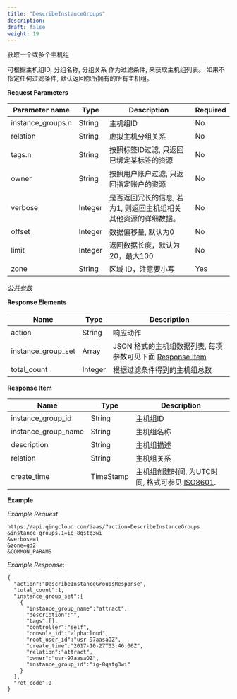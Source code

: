 ```yaml
---
title: "DescribeInstanceGroups"
description: 
draft: false
weight: 19
---
```


获取一个或多个主机组

可根据主机组ID, 分组名称, 分组关系 作为过滤条件, 来获取主机组列表。 如果不指定任何过滤条件, 默认返回你所拥有的所有主机组。

**Request Parameters**

| Parameter name | Type | Description | Required |
| --- | --- | --- | --- |
| instance_groups.n | String | 主机组ID | No |
| relation | String | 虚拟主机分组关系 | No |
| tags.n | String | 按照标签ID过滤, 只返回已绑定某标签的资源 | No |
| owner | String | 按照用户账户过滤, 只返回指定账户的资源 | No |
| verbose | Integer | 是否返回冗长的信息, 若为1, 则返回主机组相关其他资源的详细数据。 | No |
| offset | Integer | 数据偏移量, 默认为0 | No |
| limit | Integer | 返回数据长度，默认为20，最大100 | No |
| zone | String | 区域 ID，注意要小写 | Yes |

[_公共参数_](../../../parameters)

**Response Elements**

| Name | Type | Description |
| --- | --- | --- |
| action | String | 响应动作 |
| instance_group_set | Array | JSON 格式的主机组数据列表, 每项参数可见下面 [Response Item](#response-item) |
| total_count | Integer | 根据过滤条件得到的主机组总数 |

**Response Item**

| Name | Type | Description |
| --- | --- | --- |
| instance_group_id | String | 主机组ID |
| instance_group_name | String | 主机组名称 |
| description | String | 主机组描述 |
| relation | String | 主机组关系 |
| create_time | TimeStamp | 主机组创建时间, 为UTC时间, 格式可参见 [ISO8601](http://www.w3.org/TR/NOTE-datetime). |

**Example**

_Example Request_

```
https://api.qingcloud.com/iaas/?action=DescribeInstanceGroups
&instance_groups.1=ig-8qstg3wi
&verbose=1
&zone=gd2
&COMMON_PARAMS
```

_Example Response_:

```
{
  "action":"DescribeInstanceGroupsResponse",
  "total_count":1,
  "instance_group_set":[
    {
      "instance_group_name":"attract",
      "description":"",
      "tags":[],
      "controller":"self",
      "console_id":"alphacloud",
      "root_user_id":"usr-97aasaOZ",
      "create_time":"2017-10-27T03:46:06Z",
      "relation":"attract",
      "owner":"usr-97aasaOZ",
      "instance_group_id":"ig-8qstg3wi"
    }
  ],
  "ret_code":0
}
```
